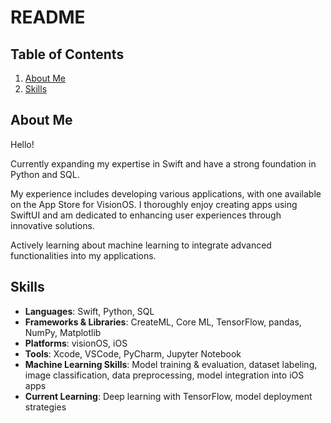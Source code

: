 # README

## Table of Contents
1. [About Me](#about-me)
2. [Skills](#skills)

## About Me

Hello!

Currently expanding my expertise in Swift and have a strong foundation in Python and SQL.

My experience includes developing various applications, with one available on the App Store for VisionOS. I thoroughly enjoy creating apps using SwiftUI and am dedicated to enhancing user experiences through innovative solutions.

Actively learning about machine learning to integrate advanced functionalities into my applications.

## Skills

- **Languages**: Swift, Python, SQL  
- **Frameworks & Libraries**: CreateML, Core ML, TensorFlow, pandas, NumPy, Matplotlib  
- **Platforms**: visionOS, iOS
- **Tools**: Xcode, VSCode, PyCharm, Jupyter Notebook  
- **Machine Learning Skills**: Model training & evaluation, dataset labeling, image classification, data preprocessing, model integration into iOS apps  
- **Current Learning**: Deep learning with TensorFlow, model deployment strategies

<!---
JBalladares/JBalladares is a ✨ special ✨ repository because its `README.md` (this file) appears on your GitHub profile.
You can click the Preview link to take a look at your changes.
--->
